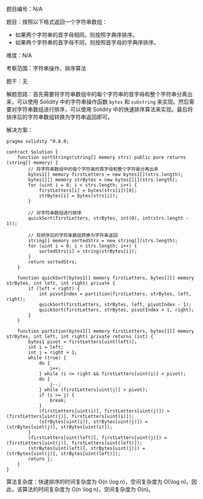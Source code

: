 题目编号：N/A

题目：按照以下格式返回一个字符串数组：

- 如果两个字符串的首字母相同，则按照字典序排序。
- 如果两个字符串的首字母不同，则按照首字母的字典序排序。

难度：N/A

考察范围：字符串操作、排序算法

题干：无

解题思路：首先需要将字符串数组中的每个字符串的首字母和整个字符串分离出来，可以使用 Solidity 中的字符串操作函数 `bytes` 和 `substring` 来实现。然后需要对字符串数组进行排序，可以使用 Solidity 中的快速排序算法来实现。最后将排序后的字符串数组转换为字符串返回即可。

解决方案：

```solidity
pragma solidity ^0.8.0;

contract Solution {
    function sortStrings(string[] memory strs) public pure returns (string[] memory) {
        // 将字符串数组中的每个字符串的首字母和整个字符串分离出来
        bytes1[] memory firstLetters = new bytes1[](strs.length);
        bytes[][] memory strBytes = new bytes[][](strs.length);
        for (uint i = 0; i < strs.length; i++) {
            firstLetters[i] = bytes(strs[i])[0];
            strBytes[i] = bytes(strs[i]);
        }
        
        // 对字符串数组进行排序
        quickSort(firstLetters, strBytes, int(0), int(strs.length - 1));
        
        // 将排序后的字符串数组转换为字符串返回
        string[] memory sortedStrs = new string[](strs.length);
        for (uint i = 0; i < strs.length; i++) {
            sortedStrs[i] = string(strBytes[i]);
        }
        return sortedStrs;
    }
    
    function quickSort(bytes1[] memory firstLetters, bytes[][] memory strBytes, int left, int right) private {
        if (left < right) {
            int pivotIndex = partition(firstLetters, strBytes, left, right);
            quickSort(firstLetters, strBytes, left, pivotIndex - 1);
            quickSort(firstLetters, strBytes, pivotIndex + 1, right);
        }
    }
    
    function partition(bytes1[] memory firstLetters, bytes[][] memory strBytes, int left, int right) private returns (int) {
        bytes1 pivot = firstLetters[uint(left)];
        int i = left;
        int j = right + 1;
        while (true) {
            do {
                i++;
            } while (i <= right && firstLetters[uint(i)] < pivot);
            do {
                j--;
            } while (firstLetters[uint(j)] > pivot);
            if (i >= j) {
                break;
            }
            (firstLetters[uint(i)], firstLetters[uint(j)]) = (firstLetters[uint(j)], firstLetters[uint(i)]);
            (strBytes[uint(i)], strBytes[uint(j)]) = (strBytes[uint(j)], strBytes[uint(i)]);
        }
        (firstLetters[uint(left)], firstLetters[uint(j)]) = (firstLetters[uint(j)], firstLetters[uint(left)]);
        (strBytes[uint(left)], strBytes[uint(j)]) = (strBytes[uint(j)], strBytes[uint(left)]);
        return j;
    }
}
```

算法复杂度：快速排序的时间复杂度为 O(n \log n)，空间复杂度为 O(\log n)。因此，该算法的时间复杂度为 O(n \log n)，空间复杂度为 O(n)。